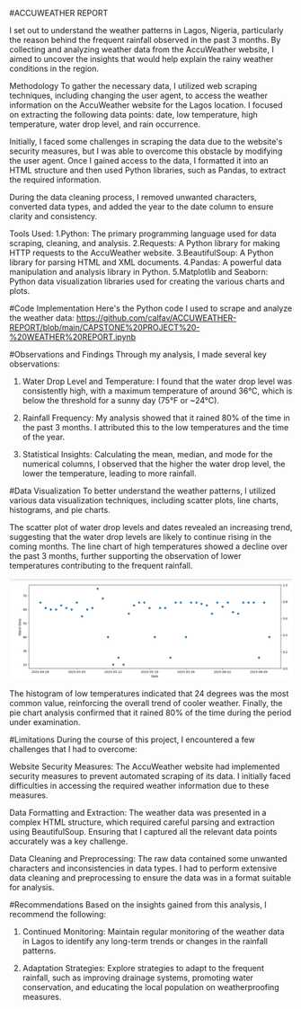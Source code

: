 #ACCUWEATHER REPORT 

I set out to understand the weather patterns in Lagos, Nigeria, particularly the reason behind the frequent rainfall observed in the past 3 months. By collecting and analyzing weather data from the AccuWeather website, I aimed to uncover the insights that would help explain the rainy weather conditions in the region.

Methodology
To gather the necessary data, I utilized web scraping techniques, including changing the user agent, to access the weather information on the AccuWeather website for the Lagos location. I focused on extracting the following data points: date, low temperature, high temperature, water drop level, and rain occurrence.

Initially, I faced some challenges in scraping the data due to the website's security measures, but I was able to overcome this obstacle by modifying the user agent. Once I gained access to the data, I formatted it into an HTML structure and then used Python libraries, such as Pandas, to extract the required information.


During the data cleaning process, I removed unwanted characters, converted data types, and added the year to the date column to ensure clarity and consistency.

Tools Used: 
1.Python: The primary programming language used for data scraping, cleaning, and analysis.
2.Requests: A Python library for making HTTP requests to the AccuWeather website.
3.BeautifulSoup: A Python library for parsing HTML and XML documents.
4.Pandas: A powerful data manipulation and analysis library in Python.
5.Matplotlib and Seaborn: Python data visualization libraries used for creating the various charts and plots.


#Code Implementation 
Here's the Python code I used to scrape and analyze the weather data:
https://github.com/calfav/ACCUWEATHER-REPORT/blob/main/CAPSTONE%20PROJECT%20-%20WEATHER%20REPORT.ipynb

#Observations and Findings
Through my analysis, I made several key observations:

1. Water Drop Level and Temperature: I found that the water drop level was consistently high, with a maximum temperature of around 36°C, which is below the threshold for a sunny day (75°F or ~24°C).
   

3. Rainfall Frequency: My analysis showed that it rained 80% of the time in the past 3 months. I attributed this to the low temperatures and the time of the year.

4. Statistical Insights: Calculating the mean, median, and mode for the numerical columns, I observed that the higher the water drop level, the lower the temperature, leading to more rainfall.

#Data Visualization
To better understand the weather patterns, I utilized various data visualization techniques, including scatter plots, line charts, histograms, and pie charts.

The scatter plot of water drop levels and dates revealed an increasing trend, suggesting that the water drop levels are likely to continue rising in the coming months. The line chart of high temperatures showed a decline over the past 3 months, further supporting the observation of lower temperatures contributing to the frequent rainfall.

 ![EXCEL PROJECT](https://github.com/calfav/ACCUWEATHER-REPORT/blob/main/SCATTER%20PLOT.PNG)

The histogram of low temperatures indicated that 24 degrees was the most common value, reinforcing the overall trend of cooler weather. Finally, the pie chart analysis confirmed that it rained 80% of the time during the period under examination.


#Limitations
During the course of this project, I encountered a few challenges that I had to overcome:

Website Security Measures: The AccuWeather website had implemented security measures to prevent automated scraping of its data. I initially faced difficulties in accessing the required weather information due to these measures.

Data Formatting and Extraction: The weather data was presented in a complex HTML structure, which required careful parsing and extraction using BeautifulSoup. Ensuring that I captured all the relevant data points accurately was a key challenge.

Data Cleaning and Preprocessing: The raw data contained some unwanted characters and inconsistencies in data types. I had to perform extensive data cleaning and preprocessing to ensure the data was in a format suitable for analysis.


#Recommendations
Based on the insights gained from this analysis, I recommend the following:

1. Continued Monitoring: Maintain regular monitoring of the weather data in Lagos to identify any long-term trends or changes in the rainfall patterns.

2. Adaptation Strategies: Explore strategies to adapt to the frequent rainfall, such as improving drainage systems, promoting water conservation, and educating the local population on weatherproofing measures.

